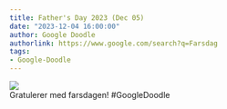 ```yaml
---
title: Father's Day 2023 (Dec 05)
date: "2023-12-04 16:00:00"
author: Google Doodle
authorlink: https://www.google.com/search?q=Farsdag
tags:
- Google-Doodle
---
```

<img src="https://www.google.com/logos/doodles/2023/fathers-day-2023-dec-05-6753651837109980-l.png" referrerpolicy="no-referrer"><br>Gratulerer med farsdagen! #GoogleDoodle
